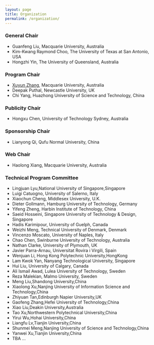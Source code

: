 ```yaml
---
layout: page
title: Organization 
permalink: /organization/
---
```


### **General Chair**
- Guanfeng Liu, Macquarie University, Australia
- Kim-Kwang Raymond Choo, The University of Texas at San Antonio, USA
- Hongzhi Yin, The University of Queensland, Australia
### **Program Chair**
- [Xuyun Zhang](https://researchers.mq.edu.au/en/persons/xuyun-zhang), Macquarie University, Australia
- Deepak Puthal, Newcastle University, UK
- Chi Yang, Huazhong University of Science and Technology, China
### **Publicity Chair**
- Hongxu Chen, University of Technology Sydney, Australia
### **Sponsorship Chair**
- Lianyong Qi, Qufu Normal University, China
### **Web Chair**
- Haolong Xiang, Macquarie University, Australia
### **Technical Program Committee**
- Lingjuan Lyu,National University of Singapore,Singapore
- Luigi Catuogno, University of Salerno, Italy 
- Xiaochun Cheng, Middlesex University, U.K. 
- Dieter Gollmann, Hamburg University of Technology, Germany 
- Yifeng Zheng, Harbin Institute of Technology, China
- Saeid Hosseini, Singapore University of Technology & Design, Singapore 
- Hadis Karimipour, University of Guelph, Canada 
- Weizhi Meng, Technical University of Denmark, Denmark 
- Vincenzo Moscato, University of Naples, Italy 
- Chao Chen, Swinburne University of Technology, Australia 
- Nathan Clarke, University of Plymouth, UK 
- Javier Parra-Arnau, Universitat Rovira i Virgili, Spain
- Wenjuan Li, Hong Kong Polytechnic University,HongKong
- Lam Kwok Yan, Nanyang Technological University, Singapore 
- Hui Liu, University of Calgary, Canada 
- Ali Ismail Awad, Lulea University of Technology, Sweden 
- Reza Malekian, Malmo University, Sweden 
- Meng Liu,Shandong University,China
- Xiaolong Xu,Nanjing University of Information Science and Technology,China
- Zhiyuan Tan,Edinburgh Napier University,UK
- Gaofeng Zhang,Hefei University of Technology,China
- Xiao Liu,Deakin University,Australia
- Tao Xu,Northwestern Polytechnical University,China
- Yirui Wu,Hohai University,China
- Liangfu Lv,Tianjin University,China
- Shunmei Meng,Nanjing University of Science and Technology,China
- Yanwei Xu,Tianjin University,China
- TBA ...
